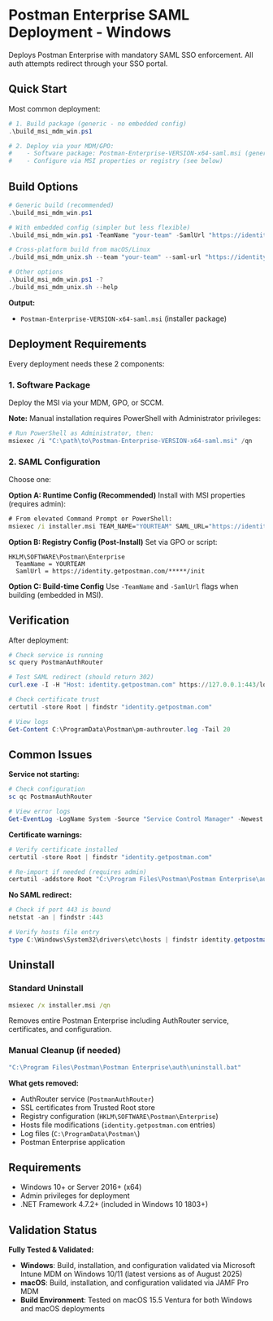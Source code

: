 # Postman Enterprise SAML Deployment - Windows

Deploys Postman Enterprise with mandatory SAML SSO enforcement. All auth attempts redirect through your SSO portal.

## Quick Start

Most common deployment:

```powershell
# 1. Build package (generic - no embedded config)
.\build_msi_mdm_win.ps1

# 2. Deploy via your MDM/GPO:
#    - Software package: Postman-Enterprise-VERSION-x64-saml.msi (generated)
#    - Configure via MSI properties or registry (see below)
```

## Build Options

```powershell
# Generic build (recommended)
.\build_msi_mdm_win.ps1

# With embedded config (simpler but less flexible)  
.\build_msi_mdm_win.ps1 -TeamName "your-team" -SamlUrl "https://identity.getpostman.com/.../init"

# Cross-platform build from macOS/Linux
./build_msi_mdm_unix.sh --team "your-team" --saml-url "https://identity.getpostman.com/.../init"

# Other options
.\build_msi_mdm_win.ps1 -?
./build_msi_mdm_unix.sh --help
```

**Output:**
- `Postman-Enterprise-VERSION-x64-saml.msi` (installer package)

## Deployment Requirements

Every deployment needs these 2 components:

### 1. Software Package
Deploy the MSI via your MDM, GPO, or SCCM.

**Note:** Manual installation requires PowerShell with Administrator privileges:
```powershell
# Run PowerShell as Administrator, then:
msiexec /i "C:\path\to\Postman-Enterprise-VERSION-x64-saml.msi" /qn
```

### 2. SAML Configuration
Choose one:

**Option A: Runtime Config (Recommended)**
Install with MSI properties (requires admin):

```cmd
# From elevated Command Prompt or PowerShell:
msiexec /i installer.msi TEAM_NAME="YOURTEAM" SAML_URL="https://identity.getpostman.com/*****/init" /qn
```

**Option B: Registry Config (Post-Install)**
Set via GPO or script:

```
HKLM\SOFTWARE\Postman\Enterprise
  TeamName = YOURTEAM
  SamlUrl = https://identity.getpostman.com/*****/init
```

**Option C: Build-time Config**
Use `-TeamName` and `-SamlUrl` flags when building (embedded in MSI).

## Verification

After deployment:

```powershell
# Check service is running
sc query PostmanAuthRouter

# Test SAML redirect (should return 302)
curl.exe -I -H "Host: identity.getpostman.com" https://127.0.0.1:443/login -k

# Check certificate trust
certutil -store Root | findstr "identity.getpostman.com"

# View logs
Get-Content C:\ProgramData\Postman\pm-authrouter.log -Tail 20
```

## Common Issues

**Service not starting:**
```powershell
# Check configuration
sc qc PostmanAuthRouter

# View error logs
Get-EventLog -LogName System -Source "Service Control Manager" -Newest 10
```

**Certificate warnings:**
```powershell
# Verify certificate installed
certutil -store Root | findstr "identity.getpostman.com"

# Re-import if needed (requires admin)
certutil -addstore Root "C:\Program Files\Postman\Postman Enterprise\auth\ca.crt"
```

**No SAML redirect:**
```powershell
# Check if port 443 is bound
netstat -an | findstr :443

# Verify hosts file entry
type C:\Windows\System32\drivers\etc\hosts | findstr identity.getpostman.com
```

## Uninstall

### Standard Uninstall
```cmd
msiexec /x installer.msi /qn
```
Removes entire Postman Enterprise including AuthRouter service, certificates, and configuration.

### Manual Cleanup (if needed)
```cmd
"C:\Program Files\Postman\Postman Enterprise\auth\uninstall.bat"
```

**What gets removed:**
- AuthRouter service (`PostmanAuthRouter`)
- SSL certificates from Trusted Root store
- Registry configuration (`HKLM\SOFTWARE\Postman\Enterprise`)
- Hosts file modifications (`identity.getpostman.com` entries)
- Log files (`C:\ProgramData\Postman\`)
- Postman Enterprise application

## Requirements

- Windows 10+ or Server 2016+ (x64)
- Admin privileges for deployment
- .NET Framework 4.7.2+ (included in Windows 10 1803+)

## Validation Status

**Fully Tested & Validated:**
- **Windows**: Build, installation, and configuration validated via Microsoft Intune MDM on Windows 10/11 (latest versions as of August 2025)
- **macOS**: Build, installation, and configuration validated via JAMF Pro MDM
- **Build Environment**: Tested on macOS 15.5 Ventura for both Windows and macOS deployments
